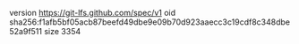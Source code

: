 version https://git-lfs.github.com/spec/v1
oid sha256:f1afb5bf05acb87beefd49dbe9e09b70d923aaecc3c19cdf8c348dbe52a9f511
size 3354
